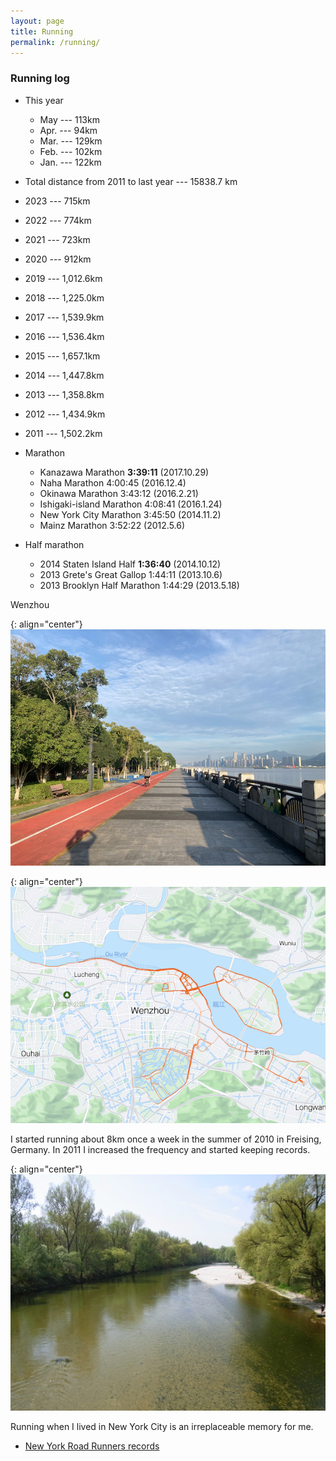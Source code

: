 ```yaml
---
layout: page
title: Running
permalink: /running/
---
```


### Running log

- This year
   - May  --- 113km
   - Apr. --- 94km
   - Mar. --- 129km
   - Feb. --- 102km
   - Jan. --- 122km
- Total distance from 2011 to last year --- 15838.7 km   
- 2023 --- 715km
- 2022 --- 774km      
- 2021 --- 723km
- 2020 --- 912km
- 2019 --- 1,012.6km
- 2018 --- 1,225.0km
- 2017 --- 1,539.9km
- 2016 --- 1,536.4km
- 2015 --- 1,657.1km
- 2014 --- 1,447.8km
- 2013 --- 1,358.8km
- 2012 --- 1,434.9km 
- 2011 --- 1,502.2km 

- Marathon
  - Kanazawa Marathon			**3:39:11**	(2017.10.29)
  - Naha Marathon			4:00:45		(2016.12.4)
  - Okinawa Marathon			3:43:12		(2016.2.21)
  - Ishigaki-island Marathon		4:08:41		(2016.1.24)
  - New York City Marathon		3:45:50		(2014.11.2)
  - Mainz Marathon			3:52:22		(2012.5.6)


- Half marathon
  - 2014 Staten Island Half             **1:36:40**         (2014.10.12)
  - 2013 Grete's Great Gallop           1:44:11         (2013.10.6)
  - 2013 Brooklyn Half Marathon         1:44:29         (2013.5.18)



Wenzhou

{: align="center"}
![Wenzhou](/assets/img/wenzhou_run.jpeg)

{: align="center"}
![Running heatmap](/assets/img/heatmap.png)

I started running about 8km once a week in the summer of 2010 in Freising, Germany. In 2011 I increased the frequency and started keeping records.

{: align="center"}
![Isar](/assets/img/Freising.jpeg)


Running when I lived in New York City is an irreplaceable memory for me.

- [New York Road Runners records](https://results.nyrr.org/runner/15289676/races)
